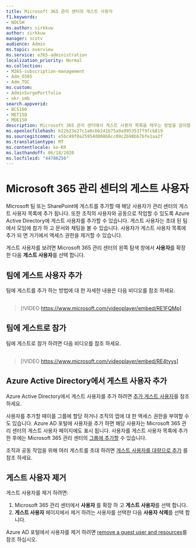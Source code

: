 ```yaml
---
title: Microsoft 365 관리 센터의 게스트 사용자
f1.keywords:
- NOCSH
ms.author: sirkkuw
author: sirkkuw
manager: scotv
audience: Admin
ms.topic: overview
ms.service: o365-administration
localization_priority: Normal
ms.collection:
- M365-subscription-management
- Adm_O365
- Adm_TOC
ms.custom:
- AdminSurgePortfolio
- okr_smb
search.appverid:
- BCS160
- MET150
- MOE150
description: Microsoft 365 관리 센터에서 게스트 사용자 목록을 채우는 방법을 알아봅니다.
ms.openlocfilehash: b22b23e27c1a0cbb241b75a9a9953537f9fcb819
ms.sourcegitcommit: e5bc49f0a25954d008b6cc09c2b98bb7bfe1aa2f
ms.translationtype: MT
ms.contentlocale: ko-KR
ms.lasthandoff: 06/18/2020
ms.locfileid: "44786256"
---
```

# <a name="guest-users-in-microsoft-365-admin-center"></a>Microsoft 365 관리 센터의 게스트 사용자

Microsoft 팀 또는 SharePoint에 게스트를 추가할 때 해당 사용자가 관리 센터의 게스트 사용자 목록에 추가 됩니다. 또한 조직의 사용자와 공동으로 작업할 수 있도록 Azure Active Directory에 게스트 사용자를 추가할 수 있습니다. 게스트 사용자는 초대 된 팀에서 모임에 참가 하 고 문서와 채팅을 볼 수 있습니다.
사용자가 게스트 사용자 목록에 추가 되 면 거기에서 액세스 권한을 제거할 수 있습니다.

게스트 사용자를 보려면 Microsoft 365 관리 센터의 왼쪽 탐색 창에서 **사용자**를 확장 한 다음 **게스트 사용자**를 선택 합니다.

## <a name="add-guest-users-to-teams"></a>팀에 게스트 사용자 추가

팀에 게스트를 추가 하는 방법에 대 한 자세한 내용은 다음 비디오를 참조 하세요. <br><br>

> [!VIDEO https://www.microsoft.com/videoplayer/embed/RE1FQMp]

## <a name="join-a-team-as-a-guest"></a>팀에 게스트로 참가

팀에 게스트로 참가 하려면 다음 비디오를 참조 하세요.<br><br>

> [!VIDEO https://www.microsoft.com/videoplayer/embed/RE4tyys]

## <a name="add-guest-users-in-azure-active-directory"></a>Azure Active Directory에서 게스트 사용자 추가

Azure Active Directory에서 게스트 사용자를 추가 하려면 [추가 게스트 사용자](https://docs.microsoft.com/azure/active-directory/b2b/b2b-quickstart-add-guest-users-portal)를 참조 하세요.

사용자를 추가할 때이를 그룹에 할당 하거나 조직의 앱에 대 한 액세스 권한을 부여할 수도 있습니다. Azure AD 포털에 사용자을 추가 하면 해당 사용자는 Microsoft 365 관리 센터의 게스트 사용자 페이지에도 표시 됩니다.
사용자를 게스트 사용자 목록에 추가한 후에는 Microsoft 365 관리 센터의 [그룹에 추가할](../create-groups/manage-guest-access-in-groups.md#add-guests-to-a-microsoft-365-group-from-the-admin-center) 수 있습니다.

조직과 공동 작업을 위해 여러 게스트를 초대 하려면 [게스트 사용자를 대량으로 추가](https://docs.microsoft.com/azure/active-directory/b2b/tutorial-bulk-invite) 를 참조 하세요.


## <a name="remove-a-guest-user"></a>게스트 사용자 제거

게스트 사용자를 제거 하려면:

1. Microsoft 365 관리 센터에서 **사용자** 를 확장 하 고 **게스트 사용자**를 선택 합니다.
1. **게스트 사용자** 페이지에서 제거 하려는 사용자를 선택한 다음 **사용자 삭제**를 선택 합니다. 

Azure AD 포털에서 사용자를 제거 하려면 [remove a guest user and resources](https://docs.microsoft.com/azure/active-directory/b2b/b2b-quickstart-add-guest-users-portal#clean-up-resources)를 참조 하십시오.